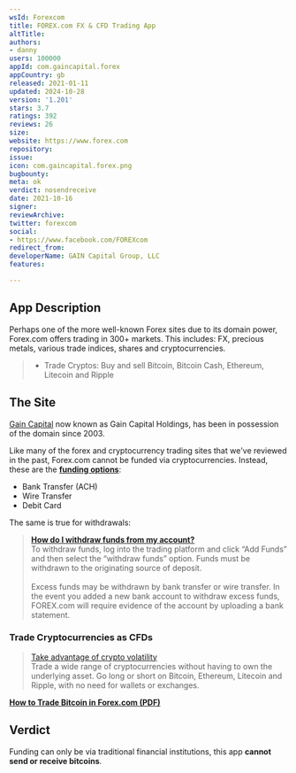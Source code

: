 ```yaml
---
wsId: Forexcom
title: FOREX.com FX & CFD Trading App
altTitle: 
authors:
- danny
users: 100000
appId: com.gaincapital.forex
appCountry: gb
released: 2021-01-11
updated: 2024-10-28
version: '1.201'
stars: 3.7
ratings: 392
reviews: 26
size: 
website: https://www.forex.com
repository: 
issue: 
icon: com.gaincapital.forex.png
bugbounty: 
meta: ok
verdict: nosendreceive
date: 2021-10-16
signer: 
reviewArchive: 
twitter: forexcom
social:
- https://www.facebook.com/FOREXcom
redirect_from: 
developerName: GAIN Capital Group, LLC
features: 

---
```


## App Description

Perhaps one of the more well-known Forex sites due to its domain power, Forex.com offers trading in 300+ markets. This includes: FX, precious metals, various trade indices, shares and cryptocurrencies.

> - Trade Cryptos: Buy and sell Bitcoin, Bitcoin Cash, Ethereum, Litecoin and Ripple

## The Site

[Gain Capital](https://web.archive.org/web/20030130204714/http://www.forex.com/) now known as Gain Capital Holdings, has been in possession of the domain since 2003. 

Like many of the forex and cryptocurrency trading sites that we've reviewed in the past, Forex.com cannot be funded via cryptocurrencies. Instead, these are the **[funding options](https://www.forex.com/en-us/support/faqs/funding/)**:

- Bank Transfer (ACH)
- Wire Transfer
- Debit Card

The same is true for withdrawals:

> **[How do I withdraw funds from my account?](https://www.forex.com/en-us/support/faqs/withdrawals/)**<br> 
To withdraw funds, log into the trading platform and click “Add Funds” and then select the “withdraw funds” option. Funds must be withdrawn to the originating source of deposit.<br><br>
Excess funds may be withdrawn by bank transfer or wire transfer. In the event you added a new bank account to withdraw excess funds, FOREX.com will require evidence of the account by uploading a bank statement.

### Trade Cryptocurrencies as CFDs

> [Take advantage of crypto volatility](https://www.forex.com/en/markets/cryptocurrency-trading/)<br>
Trade a wide range of cryptocurrencies without having to own the underlying asset. Go long or short on Bitcoin, Ethereum, Litecoin and Ripple, with no need for wallets or exchanges.

[**How to Trade Bitcoin in Forex.com (PDF)**](https://www.forex.com/~/media/forex/files/education/guides/uk/how-to-trade-bitcoin-uk-2018.pdf)

## Verdict

Funding can only be via traditional financial institutions, this app **cannot send or receive bitcoins**.
